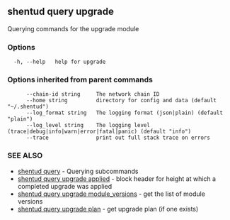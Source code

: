 ## shentud query upgrade

Querying commands for the upgrade module

### Options

```
  -h, --help   help for upgrade
```

### Options inherited from parent commands

```
      --chain-id string     The network chain ID
      --home string         directory for config and data (default "~/.shentud")
      --log_format string   The logging format (json|plain) (default "plain")
      --log_level string    The logging level (trace|debug|info|warn|error|fatal|panic) (default "info")
      --trace               print out full stack trace on errors
```

### SEE ALSO

* [shentud query](shentud_query.md)	 - Querying subcommands
* [shentud query upgrade applied](shentud_query_upgrade_applied.md)	 - block header for height at which a completed upgrade was applied
* [shentud query upgrade module_versions](shentud_query_upgrade_module_versions.md)	 - get the list of module versions
* [shentud query upgrade plan](shentud_query_upgrade_plan.md)	 - get upgrade plan (if one exists)


